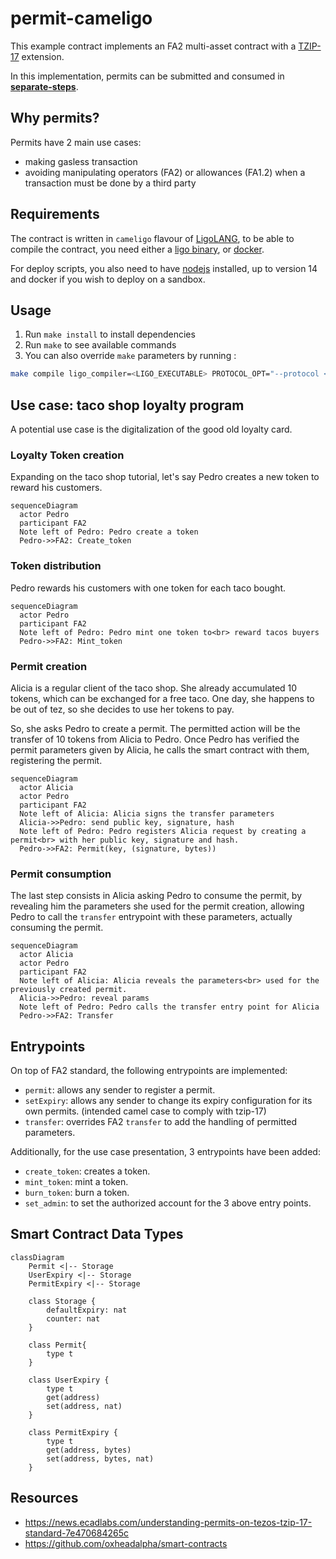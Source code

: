 # permit-cameligo

This example contract implements an FA2 multi-asset contract with a
[TZIP-17](https://tzip.tezosagora.org/proposal/tzip-17/) extension.

In this implementation, permits can be submitted and consumed in [**separate-steps**](https://gitlab.com/tezos/tzip/-/blob/master/proposals/tzip-17/tzip-17.md#separate-step-permit).

## Why permits?

Permits have 2 main use cases:

- making gasless transaction
- avoiding manipulating operators (FA2) or allowances (FA1.2) when a transaction
must be done by a third party

## Requirements

The contract is written in `cameligo` flavour of [LigoLANG](https://ligolang.org/),
to be able to compile the contract, you need either a [ligo binary](https://ligolang.org/docs/intro/installation#static-linux-binary),
or [docker](https://docs.docker.com/engine/install/).

For deploy scripts, you also need to have [nodejs](https://nodejs.org/en/) installed,
up to version 14 and docker if you wish to deploy on a sandbox.

## Usage

1. Run `make install` to install dependencies
2. Run `make` to see available commands
3. You can also override `make` parameters by running :
```sh
make compile ligo_compiler=<LIGO_EXECUTABLE> PROTOCOL_OPT="--protocol <PROTOCOL>"
```

## Use case: taco shop loyalty program

A potential use case is the digitalization of the good old loyalty card.

### Loyalty Token creation

Expanding on the taco shop tutorial, let's say Pedro creates a new token to
reward his customers.

```mermaid
sequenceDiagram
  actor Pedro
  participant FA2
  Note left of Pedro: Pedro create a token
  Pedro->>FA2: Create_token
```

### Token distribution

Pedro rewards his customers with one token for each taco bought.

```mermaid
sequenceDiagram
  actor Pedro
  participant FA2
  Note left of Pedro: Pedro mint one token to<br> reward tacos buyers
  Pedro->>FA2: Mint_token
```

### Permit creation

Alicia is a regular client of the taco shop.
She already accumulated 10 tokens, which can be exchanged for a free taco.
One day, she happens to be out of tez, so she decides to use her tokens to pay.

So, she asks Pedro to create a permit.
The permitted action will be the transfer of 10 tokens from Alicia to Pedro.
Once Pedro has verified the permit parameters given by Alicia, he calls the smart
contract with them, registering the permit.

```mermaid
sequenceDiagram
  actor Alicia
  actor Pedro
  participant FA2
  Note left of Alicia: Alicia signs the transfer parameters
  Alicia->>Pedro: send public key, signature, hash
  Note left of Pedro: Pedro registers Alicia request by creating a permit<br> with her public key, signature and hash.
  Pedro->>FA2: Permit(key, (signature, bytes))
```

### Permit consumption

The last step consists in Alicia asking Pedro to consume the permit, by revealing
him the parameters she used for the permit creation, allowing Pedro to call the
`transfer` entrypoint with these parameters, actually consuming the permit.

```mermaid
sequenceDiagram
  actor Alicia
  actor Pedro
  participant FA2
  Note left of Alicia: Alicia reveals the parameters<br> used for the previously created permit.
  Alicia->>Pedro: reveal params
  Note left of Pedro: Pedro calls the transfer entry point for Alicia
  Pedro->>FA2: Transfer
```

## Entrypoints

On top of FA2 standard, the following entrypoints are implemented:

- `permit`: allows any sender to register a permit.
- `setExpiry`: allows any sender to change its expiry configuration for its own permits.
  (intended camel case to comply with tzip-17)
- `transfer`: overrides FA2 `transfer` to add the handling of permitted parameters.

Additionally, for the use case presentation, 3 entrypoints have been added:

- `create_token`: creates a token.
- `mint_token`: mint a token.
- `burn_token`: burn a token.
- `set_admin`: to set the authorized account for the 3 above entry points.

## Smart Contract Data Types

``` mermaid
classDiagram
    Permit <|-- Storage
    UserExpiry <|-- Storage
    PermitExpiry <|-- Storage

    class Storage {
        defaultExpiry: nat
        counter: nat
    }

    class Permit{
        type t
    }

    class UserExpiry {
        type t
        get(address)
        set(address, nat)
    }

    class PermitExpiry {
        type t
        get(address, bytes)
        set(address, bytes, nat)
    }
```

## Resources

- <https://news.ecadlabs.com/understanding-permits-on-tezos-tzip-17-standard-7e470684265c>
- <https://github.com/oxheadalpha/smart-contracts>

